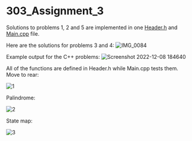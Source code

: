 # 303_Assignment_3

Solutions to problems 1, 2 and 5 are implemented in one [Header.h](https://github.com/jfordnull/303_Assignment_3/blob/main/303_Assignment_3/Header.h) and [Main.cpp](https://github.com/jfordnull/303_Assignment_3/blob/main/303_Assignment_3/Main.cpp) file.

Here are the solutions for problems 3 and 4:
![IMG_0084](https://user-images.githubusercontent.com/90845996/206597400-f00b9b6d-f8b9-4667-9f8c-731d237af224.jpg)

Example output for the C++ problems:
![Screenshot 2022-12-08 184640](https://user-images.githubusercontent.com/90845996/206597138-e851d0dc-385d-4ed0-893b-427278ab79a3.png)

All of the functions are defined in Header.h while Main.cpp tests them. Move to rear:

![1](https://user-images.githubusercontent.com/90845996/206598001-a6c6d3b7-07dd-4e33-9082-39ff7e6111cd.png)

Palindrome:

![2](https://user-images.githubusercontent.com/90845996/206598015-23161f29-6879-4bb3-baec-4bc2a7620062.png)

State map:

![3](https://user-images.githubusercontent.com/90845996/206598045-3a871a63-9c08-4597-a14e-345ab49ac9c8.png)
